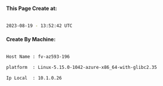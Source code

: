 
   
#### This Page Create at:

```bash

2023-08-19 - 13:52:42 UTC

```

#### Create By Machine:

```bash

Host Name : fv-az593-196

platform  : Linux-5.15.0-1042-azure-x86_64-with-glibc2.35

Ip Local  : 10.1.0.26

```

